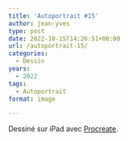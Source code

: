 ```yaml
---
title: 'Autoportrait #15'
author: jean-yves
type: post
date: 2022-10-15T14:26:51+00:00
url: /autoportrait-15/
categories:
  - Dessin
years:
  - 2022
tags:
  - Autoportrait
format: image

---
```

Dessiné sur iPad avec [Procreate](https://procreate.com/).
